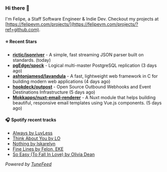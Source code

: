 ### Hi there 👋

I'm Felipe, a Staff Software Engineer & Indie Dev. Checkout my projects at [https://felipevm.com/projects/](https://felipevm.com/projects/?ref=github.com).

#### ⭐ Recent Stars
- **[rictic/jsonriver](https://github.com/rictic/jsonriver)** - A simple, fast streaming JSON parser built on standards. (today)
- **[pgEdge/spock](https://github.com/pgEdge/spock)** - Logical multi-master PostgreSQL replication (3 days ago)
- **[ashtonjamesd/lavandula](https://github.com/ashtonjamesd/lavandula)** - A fast, lightweight web framework in C for building modern web applications (4 days ago)
- **[hookdeck/outpost](https://github.com/hookdeck/outpost)** - Open Source Outbound Webhooks and Event Destinations Infrastructure (5 days ago)
- **[Mokkapps/nuxt-email-renderer](https://github.com/Mokkapps/nuxt-email-renderer)** - A Nuxt module that helps building beautiful, responsive email templates using Vue.js components. (5 days ago)

#### 🎧 Spotify recent tracks
- [Always by LuvLess](https://open.spotify.com/track/6NXgFe04IN78UyvAlISZ46)
- [Think About You by LO](https://open.spotify.com/track/0CV3Sy9CWqnGpoqISaCgOy)
- [Nothing by Iskarelyn](https://open.spotify.com/track/4UknjsWikz5vg3yvVOg9Qz)
- [Fine Lines by Felon, EKE](https://open.spotify.com/track/4yZFRsi0Jn2Ws7bLeyY67b)
- [So Easy (To Fall In Love) by Olivia Dean](https://open.spotify.com/track/6sGIMrtIzQjdzNndVxe397)

_Powered by [TuneFeed](https://tunefeed.app?ref=github.com)_
